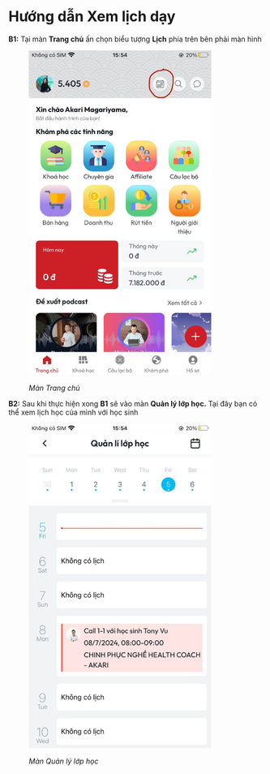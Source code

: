 # Hướng dẫn Xem lịch dạy

**B1:** Tại màn **Trang chủ** ấn chọn biểu tượng **Lịch** phía trên bên phải màn hình

<figure><img src="../.gitbook/assets/photo_2024-07-05_15-58-36.jpg" alt="" width="360"><figcaption><p><em>Màn Trang chủ</em></p></figcaption></figure>

**B2:** Sau khi thực hiện xong **B1** sẽ vào màn **Quản lý lớp học.** Tại đây bạn có thể xem lịch học của mình với học sinh&#x20;

<figure><img src="../.gitbook/assets/photo_2024-07-05_16-11-55.jpg" alt="" width="360"><figcaption><p><em>Màn Quản lý lớp học</em></p></figcaption></figure>

